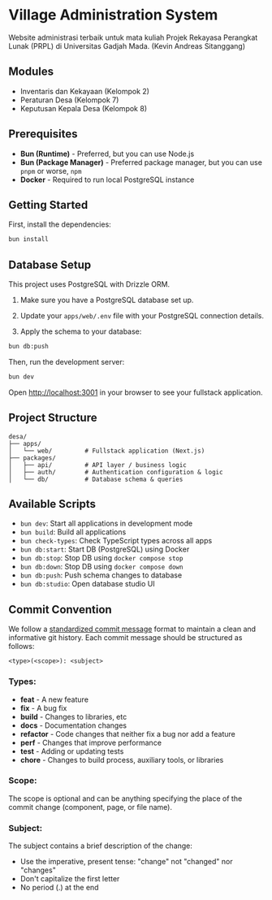 # Village Administration System

Website administrasi terbaik untuk mata kuliah Projek Rekayasa Perangkat Lunak (PRPL) di Universitas Gadjah Mada. (Kevin Andreas Sitanggang)

## Modules

- Inventaris dan Kekayaan (Kelompok 2)
- Peraturan Desa (Kelompok 7)
- Keputusan Kepala Desa (Kelompok 8)

## Prerequisites

- **Bun (Runtime)** - Preferred, but you can use Node.js
- **Bun (Package Manager)** - Preferred package manager, but you can use `pnpm` or worse, `npm`
- **Docker** - Required to run local PostgreSQL instance

## Getting Started

First, install the dependencies:

```bash
bun install
```

## Database Setup

This project uses PostgreSQL with Drizzle ORM.

1. Make sure you have a PostgreSQL database set up.
2. Update your `apps/web/.env` file with your PostgreSQL connection details.

3. Apply the schema to your database:

```bash
bun db:push
```

Then, run the development server:

```bash
bun dev
```

Open [http://localhost:3001](http://localhost:3001) in your browser to see your fullstack application.

## Project Structure

```
desa/
├── apps/
│   └── web/         # Fullstack application (Next.js)
├── packages/
│   ├── api/         # API layer / business logic
│   ├── auth/        # Authentication configuration & logic
│   └── db/          # Database schema & queries
```

## Available Scripts

- `bun dev`: Start all applications in development mode
- `bun build`: Build all applications
- `bun check-types`: Check TypeScript types across all apps
- `bun db:start`: Start DB (PostgreSQL) using Docker
- `bun db:stop`: Stop DB using `docker compose stop` 
- `bun db:down`: Stop DB using `docker compose down`
- `bun db:push`: Push schema changes to database
- `bun db:studio`: Open database studio UI

## Commit Convention

We follow a [standardized commit message](https://conventionalcommits.org) format to maintain a clean and informative git history. Each commit message should be structured as follows:

```
<type>(<scope>): <subject>
```

### Types:

- **feat** - A new feature
- **fix** - A bug fix
- **build** - Changes to libraries, etc
- **docs** - Documentation changes
- **refactor** - Code changes that neither fix a bug nor add a feature
- **perf** - Changes that improve performance
- **test** - Adding or updating tests
- **chore** - Changes to build process, auxiliary tools, or libraries

### Scope:

The scope is optional and can be anything specifying the place of the commit change (component, page, or file name).

### Subject:

The subject contains a brief description of the change:

- Use the imperative, present tense: "change" not "changed" nor "changes"
- Don't capitalize the first letter
- No period (.) at the end

